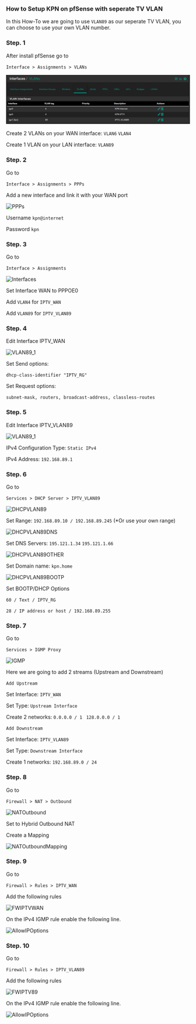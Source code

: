 ### How to Setup KPN on pfSense with seperate TV VLAN

In this How-To we are going to use ```VLAN89``` as our seperate TV VLAN, you can choose to use your own VLAN number.

### Step. 1

After install pfSense go to

```
Interface > Assignments > VLANs
```

![VLAN](images/pfsense-with-vlan/InterfaceVlans.png)

Create 2 VLANs on your WAN interface:
```VLAN6```
```VLAN4```

Create 1 VLAN on your LAN interface:
```VLAN89```

### Step. 2

Go to

```
Interface > Assignments > PPPs
```

Add a new interface and link it with your WAN port

![PPPs](images/pfsense-with-vlan/PPP.png)

Username 
```kpn@internet```

Password 
```kpn```

### Step. 3

Go to 

```
Interface > Assignments 
```

![Interfaces](images/pfsense-with-vlan/Interfaces.png)

Set Interface WAN to PPPOE0

Add ```VLAN4``` for ```IPTV_WAN```

Add ```VLAN89``` for ```IPTV_VLAN89 ```

### Step. 4

Edit Interface IPTV_WAN

![VLAN89_1](images/pfsense-with-vlan/LeaseRequirementsAndRequests.png)

Set Send options:
```
dhcp-class-identifier "IPTV_RG"
```

Set Request options:
```
subnet-mask, routers, broadcast-address, classless-routes
```

### Step. 5

Edit Interface IPTV_VLAN89

![VLAN89_1](images/pfsense-with-vlan/InterfaceVlanIPTV.png)

IPv4 Configuration Type: 
```Static IPv4```

IPv4 Address: 
```192.168.89.1```

### Step. 6

Go to

```
Services > DHCP Server > IPTV_VLAN89
```

![DHCPVLAN89](images/pfsense-with-vlan/DHCPIPTVVLAN.png)

Set Range:
```192.168.89.10 / 192.168.89.245```
(*Or use your own range)

![DHCPVLAN89DNS](images/pfsense-with-vlan/DHCPIPTVVLANDNS.png)

Set DNS Servers:
```195.121.1.34``` 
```195.121.1.66```

![DHCPVLAN89OTHER](images/pfsense-with-vlan/DHCPIPTVVLANOTHER.png)

Set Domain name:
```kpn.home```

![DHCPVLAN89BOOTP](images/pfsense-with-vlan/DHCPIPTVVLANBOOTP.png)

Set BOOTP/DHCP Options 
```
60 / Text / IPTV_RG
```
```
28 / IP address or host / 192.168.89.255
```

### Step. 7

Go to

```
Services > IGMP Proxy
```

![IGMP](images/pfsense-with-vlan/IGMP.png)

Here we are going to add 2 streams (Upstream and Downstream)

```
Add Upstream
```

Set Interface: ```IPTV_WAN```

Set Type: ```Upstream Interface```

Create 2 networks: ```0.0.0.0 / 1 ``` ```128.0.0.0 / 1```



```
Add Downstream
```
Set Interface: ```IPTV_VLAN89```

Set Type: ```Downstream Interface```

Create 1 networks: ```192.168.89.0 / 24```

### Step. 8

Go to

```
Firewall > NAT > Outbound
```

![NATOutbound](images/pfsense-with-vlan/NATOutbound.png)

Set to Hybrid Outbound NAT

Create a Mapping

![NATOutboundMapping](images/pfsense-with-vlan/NATOutboundMappings.png)

### Step. 9

Go to

```
Firewall > Rules > IPTV_WAN
```

Add the following rules

![FWIPTVWAN](images/pfsense-with-vlan/FWIPTVWAN.png)

On the IPv4 IGMP rule enable the following line.

![AllowIPOptions](images/pfsense-with-vlan/AllowIPOptions.png)

### Step. 10

Go to

```
Firewall > Rules > IPTV_VLAN89
```

Add the following rules

![FWIPTV89](images/pfsense-with-vlan/FWIPTVVLAN.png)

On the IPv4 IGMP rule enable the following line.

![AllowIPOptions](images/pfsense-with-vlan/AllowIPOptions.png)